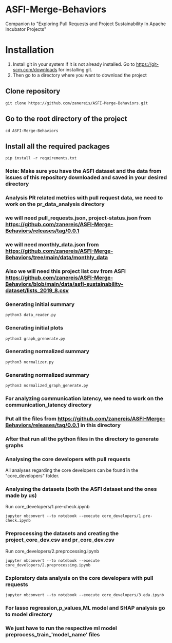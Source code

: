 # ASFI-Merge-Behaviors
Companion to "Exploring Pull Requests and Project Sustainability In Apache Incubator Projects"

# Installation
1. Install git in your system if it is not already installed. Go to https://git-scm.com/downloads for installing git.
2. Then go to a directory where you want to download the project

## Clone repository
```
git clone https://github.com/zanereis/ASFI-Merge-Behaviors.git
```

## Go to the root directory of the project
```
cd ASFI-Merge-Behaviors
```

## Install all the required packages
```
pip install -r requirements.txt
```

### Note: Make sure you have the ASFI dataset and the data from issues of this repository downloaded and saved in your desired directory

### Analysis PR related metrics with pull request data, we need to work on the pr_data_analysis directory
### we will need pull_requests.json, project-status.json from https://github.com/zanereis/ASFI-Merge-Behaviors/releases/tag/0.0.1
### we will need monthly_data.json from https://github.com/zanereis/ASFI-Merge-Behaviors/tree/main/data/monthly_data
### Also we will need this project list csv from ASFI https://github.com/zanereis/ASFI-Merge-Behaviors/blob/main/data/asfi-sustainability-dataset/lists_2019_8.csv

### Generating initial summary
```
python3 data_reader.py
```

### Generating initial plots
```
python3 graph_grenerate.py
```

### Generating normalized summary
```
python3 normalizer.py
```

### Generating normalized summary
```
python3 normalized_graph_generate.py
```

### For analyzing communication latency, we need to work on the communication_latency directory
### Put all the files from https://github.com/zanereis/ASFI-Merge-Behaviors/releases/tag/0.0.1 in this directory
### After that run all the python files in the directory to generate graphs 

### Analysing the core developers with pull requests
All analyses regarding the core developers can be found in the "core_developers" folder.  

### Analysing the datasets (both the ASFI dataset and the ones made by us) 
Run core_developers/1.pre-check.ipynb
```
jupyter nbconvert --to notebook --execute core_developers/1.pre-check.ipynb
```

### Preprocessing the datasets and creating the project_core_dev.csv and pr_core_dev.csv
Run core_developers/2.preprocessing.ipynb
```
jupyter nbconvert --to notebook --execute core_developers/2.preprocessing.ipynb
```

### Exploratory data analysis on the core developers with pull requests
```
jupyter nbconvert --to notebook --execute core_developers/3.eda.ipynb
```

### For lasso regression,p_values,ML model and SHAP analysis go to model directory
### We just have to run the respective ml model preprocess_train_'model_name' files